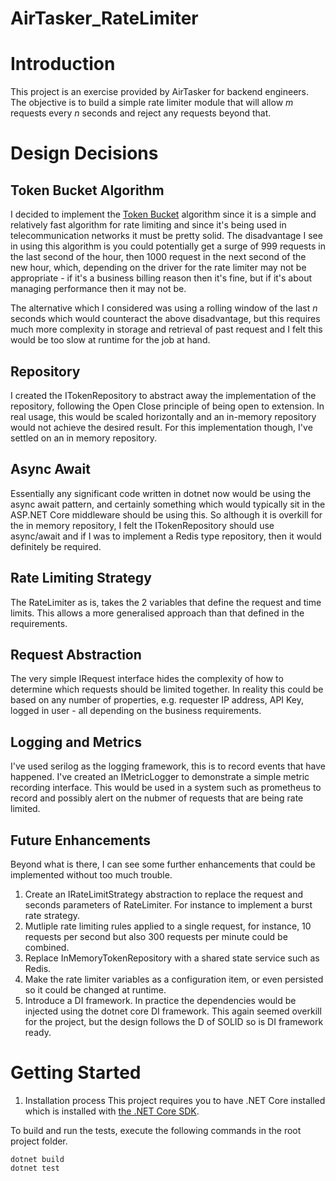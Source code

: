# AirTasker_RateLimiter

# Introduction 
This project is an exercise provided by AirTasker for backend engineers.  The objective is to build a simple rate limiter module that will allow *m* requests every *n* seconds and reject any requests beyond that.

# Design Decisions
## Token Bucket Algorithm
I decided to implement the [Token Bucket](https://en.wikipedia.org/wiki/Token_bucket) algorithm since it is a simple and relatively fast algorithm for rate limiting and since it's being used in telecommunication networks it must be pretty solid.  The disadvantage I see in using this algorithm is you could potentially get a surge of 999 requests in the last second of the hour, then 1000 request in the next second of the new hour, which, depending on the driver for the rate limiter may not be appropriate - if it's a business billing reason then it's fine, but if it's about managing performance then it may not be.

The alternative which I considered was using a rolling window of the last *n* seconds which would counteract the above disadvantage, but this requires much more complexity in storage and retrieval of past request and I felt this would be too slow at runtime for the job at hand.

## Repository
I created the ITokenRepository to abstract away the implementation of the repository, following the Open Close principle of being open to extension.  In real usage, this would be scaled horizontally and an in-memory repository would not achieve the desired result.  For this implementation though, I've settled on an in memory repository.

## Async Await
Essentially any significant code written in dotnet now would be using the async await pattern, and certainly something which would typically sit in the ASP.NET Core middleware should be using this.  So although it is overkill for the in memory repository, I felt the ITokenRepository should use async/await  and if I was to implement a Redis type repository, then it would definitely be required.

## Rate Limiting Strategy
The RateLimiter as is, takes the 2 variables that define the request and time limits.  This allows a more generalised approach than that defined in the requirements.  

## Request Abstraction
The very simple IRequest interface hides the complexity of how to determine which requests should be limited together.  In reality this could be based on any number of properties, e.g. requester IP address, API Key, logged in user - all depending on the business requirements.

## Logging and Metrics
I've used serilog as the logging framework, this is to record events that have happened.
I've created an IMetricLogger to demonstrate a simple metric recording interface.  This would be used in a system such as prometheus to record and possibly alert on the nubmer of requests that are being rate limited.

## Future Enhancements
Beyond what is there, I can see some further enhancements that could be implemented without too much trouble.

1. Create an IRateLimitStrategy abstraction to replace the request and seconds parameters of RateLimiter.  For instance to implement a burst rate strategy.
2. Mutliple rate limiting rules applied to a single request, for instance, 10 requests per second but also 300 requests per minute could be combined.
3. Replace InMemoryTokenRepository with a shared state service such as Redis.
4. Make the rate limiter variables as a configuration item, or even persisted so it could be changed at runtime.
5. Introduce a DI framework.  In practice the dependencies would be injected using the dotnet core DI framework.  This again seemed overkill for the project, but the design follows the D of SOLID so is DI framework ready.

# Getting Started
1.	Installation process
This project requires you to have .NET Core installed which is installed with [the .NET Core SDK](https://www.microsoft.com/net/download).

To build and run the tests, execute the following commands in the root project folder.
```console
dotnet build
dotnet test
```
